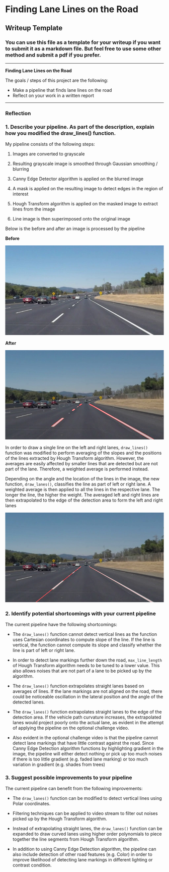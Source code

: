 # **Finding Lane Lines on the Road** 

## Writeup Template

### You can use this file as a template for your writeup if you want to submit it as a markdown file. But feel free to use some other method and submit a pdf if you prefer.

---

**Finding Lane Lines on the Road**

The goals / steps of this project are the following:
* Make a pipeline that finds lane lines on the road
* Reflect on your work in a written report


[//]: # (Image References)

[image1]: ./test_images/solidWhiteCurve.jpg "solidWhiteCurve"

[image2]: ./test_images_output/segment_solidWhiteCurve.jpg "segment_solidWhiteCurve_result"

[image3]: ./test_images_output/solidWhiteCurve.jpg "solidWhiteCurve_result"

---

### Reflection

### 1. Describe your pipeline. As part of the description, explain how you modified the draw_lines() function.

My pipeline consists of the following steps: 

1. Images are converted to grayscale

2. Resulting grayscale image is smoothed through Gaussian smoothing / blurring

3. Canny Edge Detector algorithm is applied on the blurred image

4. A mask is applied on the resulting image to detect edges in the region of interest

5. Hough Transform algorithm is applied on the masked image to extract lines from the image

6. Line image is then superimposed onto the original image

Below is the before and after an image is processed by the pipeline

**Before**

![alt text][image1]

**After**

![alt text][image2]

In order to draw a single line on the left and right lanes, `draw_lines()` function was modified to perform averaging of the slopes and the positions of the lines extracted by Hough Transform algorithm. However, the averages are easily affected by smaller lines that are detected but are not part of the lane. Therefore, a weighted average is performed instead.

Depending on the angle and the location of the lines in the image, the new function, `draw_lanes()`, classifies the line as part of left or right lane. A weighted average is then applied to all the lines in the respective lane. The longer the line, the higher the weight. The averaged left and right lines are then extrapolated to the edge of the detection area to form the left and right lanes

![alt text][image3]


### 2. Identify potential shortcomings with your current pipeline

The current pipeline have the following shortcomings:

- The `draw_lanes()` function cannot detect vertical lines as the function uses Cartesian coordinates to compute slope of the line. If the line is vertical, the function cannot compute its slope and classify whether the line is part of left or right lane.

- In order to detect lane markings further down the road, `max_line_length` of Hough Transform algorithm needs to be tuned to a lower value. This also allows noises that are not part of a lane to be picked up by the algorithm.

- The `draw_lanes()` function extrapolates straight lanes based on averages of lines. If the lane markings are not aligned on the road, there could be noticeable oscillation in the lateral position and the angle of the detected lanes. 

- The `draw_lanes()` function extrapolates straight lanes to the edge of the detection area. If the vehicle path curvature increases, the extrapolated lanes would project poorly onto the actual lane, as evident in the attempt of applying the pipeline on the optional challenge video.

- Also evident in the optional challenge video is that the pipeline cannot detect lane markings that have little contrast against the road. Since Canny Edge Detection algorithm functions by highlighting gradient in the image, the pipeline will either detect nothing or pick up too much noises if there is too little gradient (e.g. faded lane marking) or too much variation in gradient (e.g. shades from trees)


### 3. Suggest possible improvements to your pipeline

The current pipeline can benefit from the following improvements:

- The `draw_lanes()` function can be modified to detect vertical lines using Polar coordinates.

- Filtering techniques can be applied to video stream to filter out noises picked up by the Hough Transform algorithm.

- Instead of extrapolating straight lanes, the `draw_lanes()` function can be expanded to draw curved lanes using higher order polynomials to piece together the line segments from Hough Transform algorithm.

- In addition to using Canny Edge Detection algorithm, the pipeline can also include detection of other road features (e.g. Color) in order to improve likelihood of detecting lane markings in different lighting or contrast condition.